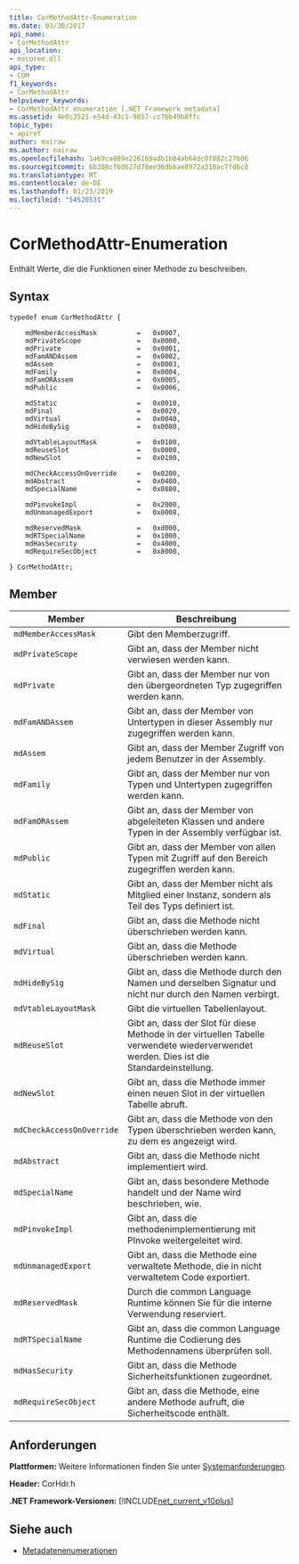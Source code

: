 ```yaml
---
title: CorMethodAttr-Enumeration
ms.date: 03/30/2017
api_name:
- CorMethodAttr
api_location:
- mscoree.dll
api_type:
- COM
f1_keywords:
- CorMethodAttr
helpviewer_keywords:
- CorMethodAttr enumeration [.NET Framework metadata]
ms.assetid: 4e0c3521-e54d-43c1-9857-cc76b49b8ffc
topic_type:
- apiref
author: mairaw
ms.author: mairaw
ms.openlocfilehash: 1a69ca889e226168adb1b84ab64dc0f882c27606
ms.sourcegitcommit: 6b308cf6d627d78ee36dbbae8972a310ac7fd6c8
ms.translationtype: MT
ms.contentlocale: de-DE
ms.lasthandoff: 01/23/2019
ms.locfileid: "54520531"
---
```

# <a name="cormethodattr-enumeration"></a>CorMethodAttr-Enumeration
Enthält Werte, die die Funktionen einer Methode zu beschreiben.  
  
## <a name="syntax"></a>Syntax  
  
```  
typedef enum CorMethodAttr {  
  
    mdMemberAccessMask          =   0x0007,  
    mdPrivateScope              =   0x0000,  
    mdPrivate                   =   0x0001,  
    mdFamANDAssem               =   0x0002,  
    mdAssem                     =   0x0003,  
    mdFamily                    =   0x0004,  
    mdFamORAssem                =   0x0005,  
    mdPublic                    =   0x0006,  
  
    mdStatic                    =   0x0010,  
    mdFinal                     =   0x0020,  
    mdVirtual                   =   0x0040,  
    mdHideBySig                 =   0x0080,  
  
    mdVtableLayoutMask          =   0x0100,  
    mdReuseSlot                 =   0x0000,  
    mdNewSlot                   =   0x0100,  
  
    mdCheckAccessOnOverride     =   0x0200,  
    mdAbstract                  =   0x0400,  
    mdSpecialName               =   0x0800,  
  
    mdPinvokeImpl               =   0x2000,  
    mdUnmanagedExport           =   0x0008,  
  
    mdReservedMask              =   0xd000,  
    mdRTSpecialName             =   0x1000,  
    mdHasSecurity               =   0x4000,  
    mdRequireSecObject          =   0x8000,  
  
} CorMethodAttr;  
```  
  
## <a name="members"></a>Member  
  
|Member|Beschreibung|  
|------------|-----------------|  
|`mdMemberAccessMask`|Gibt den Memberzugriff.|  
|`mdPrivateScope`|Gibt an, dass der Member nicht verwiesen werden kann.|  
|`mdPrivate`|Gibt an, dass der Member nur von den übergeordneten Typ zugegriffen werden kann.|  
|`mdFamANDAssem`|Gibt an, dass der Member von Untertypen in dieser Assembly nur zugegriffen werden kann.|  
|`mdAssem`|Gibt an, dass der Member Zugriff von jedem Benutzer in der Assembly.|  
|`mdFamily`|Gibt an, dass der Member nur von Typen und Untertypen zugegriffen werden kann.|  
|`mdFamORAssem`|Gibt an, dass der Member von abgeleiteten Klassen und andere Typen in der Assembly verfügbar ist.|  
|`mdPublic`|Gibt an, dass der Member von allen Typen mit Zugriff auf den Bereich zugegriffen werden kann.|  
|`mdStatic`|Gibt an, dass der Member nicht als Mitglied einer Instanz, sondern als Teil des Typs definiert ist.|  
|`mdFinal`|Gibt an, dass die Methode nicht überschrieben werden kann.|  
|`mdVirtual`|Gibt an, dass die Methode überschrieben werden kann.|  
|`mdHideBySig`|Gibt an, dass die Methode durch den Namen und derselben Signatur und nicht nur durch den Namen verbirgt.|  
|`mdVtableLayoutMask`|Gibt die virtuellen Tabellenlayout.|  
|`mdReuseSlot`|Gibt an, dass der Slot für diese Methode in der virtuellen Tabelle verwendete wiederverwendet werden. Dies ist die Standardeinstellung.|  
|`mdNewSlot`|Gibt an, dass die Methode immer einen neuen Slot in der virtuellen Tabelle abruft.|  
|`mdCheckAccessOnOverride`|Gibt an, dass die Methode von den Typen überschrieben werden kann, zu dem es angezeigt wird.|  
|`mdAbstract`|Gibt an, dass die Methode nicht implementiert wird.|  
|`mdSpecialName`|Gibt an, dass besondere Methode handelt und der Name wird beschrieben, wie.|  
|`mdPinvokeImpl`|Gibt an, dass die methodenimplementierung mit PInvoke weitergeleitet wird.|  
|`mdUnmanagedExport`|Gibt an, dass die Methode eine verwaltete Methode, die in nicht verwaltetem Code exportiert.|  
|`mdReservedMask`|Durch die common Language Runtime können Sie für die interne Verwendung reserviert.|  
|`mdRTSpecialName`|Gibt an, dass die common Language Runtime die Codierung des Methodennamens überprüfen soll.|  
|`mdHasSecurity`|Gibt an, dass die Methode Sicherheitsfunktionen zugeordnet.|  
|`mdRequireSecObject`|Gibt an, dass die Methode, eine andere Methode aufruft, die Sicherheitscode enthält.|  
  
## <a name="requirements"></a>Anforderungen  
 **Plattformen:** Weitere Informationen finden Sie unter [Systemanforderungen](../../../../docs/framework/get-started/system-requirements.md).  
  
 **Header:** CorHdr.h  
  
 **.NET Framework-Versionen:** [!INCLUDE[net_current_v10plus](../../../../includes/net-current-v10plus-md.md)]  
  
## <a name="see-also"></a>Siehe auch
- [Metadatenenumerationen](../../../../docs/framework/unmanaged-api/metadata/metadata-enumerations.md)
